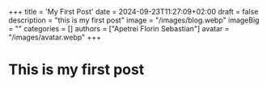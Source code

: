 +++
title = 'My First Post'
date = 2024-09-23T11:27:09+02:00
draft = false
description = "this is my first post"
image = "/images/blog.webp"
imageBig = ""
categories = []
authors = ["Apetrei Florin Sebastian"]
avatar = "/images/avatar.webp"
+++

# This is my first post
